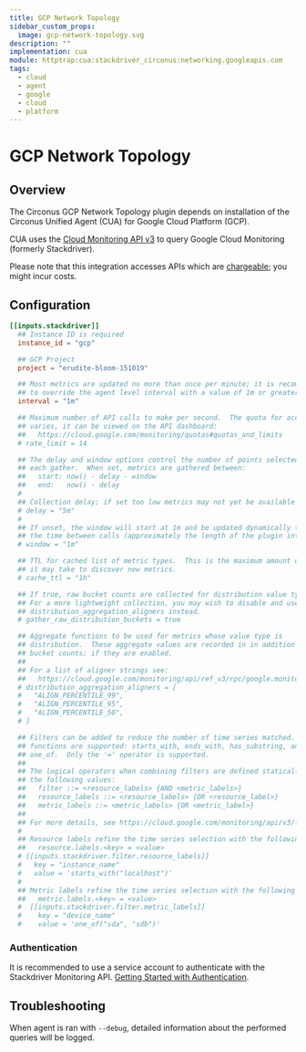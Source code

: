 ```yaml
---
title: GCP Network Topology
sidebar_custom_props:
  image: gcp-network-topology.svg
description: ""
implementation: cua
module: httptrap:cua:stackdriver_circonus:networking.googleapis.com
tags:
  - cloud
  - agent
  - google
  - cloud
  - platform
---
```


# GCP Network Topology

## Overview

The Circonus GCP Network Topology plugin depends on installation of the Circonus Unified Agent (CUA) for Google Cloud Platform (GCP).

CUA uses the [Cloud Monitoring API v3](https://cloud.google.com/monitoring/api/v3/) to query Google Cloud Monitoring (formerly Stackdriver).

Please note that this integration accesses APIs which are [chargeable](https://cloud.google.com/stackdriver/pricing#stackdriver_monitoring_services); you might incur costs.

## Configuration

```toml
[[inputs.stackdriver]]
  ## Instance ID is required
  instance_id = "gcp"

  ## GCP Project
  project = "erudite-bloom-151019"

  ## Most metrics are updated no more than once per minute; it is recommended
  ## to override the agent level interval with a value of 1m or greater.
  interval = "1m"

  ## Maximum number of API calls to make per second.  The quota for accounts
  ## varies, it can be viewed on the API dashboard:
  ##   https://cloud.google.com/monitoring/quotas#quotas_and_limits
  # rate_limit = 14

  ## The delay and window options control the number of points selected on
  ## each gather.  When set, metrics are gathered between:
  ##   start: now() - delay - window
  ##   end:   now() - delay
  #
  ## Collection delay; if set too low metrics may not yet be available.
  # delay = "5m"
  #
  ## If unset, the window will start at 1m and be updated dynamically to span
  ## the time between calls (approximately the length of the plugin interval).
  # window = "1m"

  ## TTL for cached list of metric types.  This is the maximum amount of time
  ## it may take to discover new metrics.
  # cache_ttl = "1h"

  ## If true, raw bucket counts are collected for distribution value types.
  ## For a more lightweight collection, you may wish to disable and use
  ## distribution_aggregation_aligners instead.
  # gather_raw_distribution_buckets = true

  ## Aggregate functions to be used for metrics whose value type is
  ## distribution.  These aggregate values are recorded in in addition to raw
  ## bucket counts; if they are enabled.
  ##
  ## For a list of aligner strings see:
  ##   https://cloud.google.com/monitoring/api/ref_v3/rpc/google.monitoring.v3#aligner
  # distribution_aggregation_aligners = [
  #   "ALIGN_PERCENTILE_99",
  #   "ALIGN_PERCENTILE_95",
  #   "ALIGN_PERCENTILE_50",
  # ]

  ## Filters can be added to reduce the number of time series matched.  All
  ## functions are supported: starts_with, ends_with, has_substring, and
  ## one_of.  Only the '=' operator is supported.
  ##
  ## The logical operators when combining filters are defined statically using
  ## the following values:
  ##   filter ::= <resource_labels> {AND <metric_labels>}
  ##   resource_labels ::= <resource_labels> {OR <resource_label>}
  ##   metric_labels ::= <metric_labels> {OR <metric_label>}
  ##
  ## For more details, see https://cloud.google.com/monitoring/api/v3/filters
  #
  ## Resource labels refine the time series selection with the following expression:
  ##   resource.labels.<key> = <value>
  # [[inputs.stackdriver.filter.resource_labels]]
  #   key = "instance_name"
  #   value = 'starts_with("localhost")'
  #
  ## Metric labels refine the time series selection with the following expression:
  ##   metric.labels.<key> = <value>
  #  [[inputs.stackdriver.filter.metric_labels]]
  #    key = "device_name"
  #    value = 'one_of("sda", "sdb")'
```

### Authentication

It is recommended to use a service account to authenticate with the
Stackdriver Monitoring API. [Getting Started with Authentication](https://cloud.google.com/docs/authentication/getting-started).

## Troubleshooting

When agent is ran with `--debug`, detailed information about the performed
queries will be logged.
